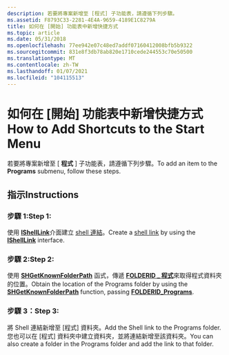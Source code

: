 ```yaml
---
description: 若要將專案新增至 [程式] 子功能表，請遵循下列步驟。
ms.assetid: F8793C33-2281-4E4A-9659-4189E1C8279A
title: 如何在 [開始] 功能表中新增快捷方式
ms.topic: article
ms.date: 05/31/2018
ms.openlocfilehash: 77ee942e07c48ed7addf07160412008bfb5b9322
ms.sourcegitcommit: 831e8f3db78ab820e1710cede244553c70e50500
ms.translationtype: MT
ms.contentlocale: zh-TW
ms.lasthandoff: 01/07/2021
ms.locfileid: "104115513"
---
```

# <a name="how-to-add-shortcuts-to-the-start-menu"></a><span data-ttu-id="2917b-103">如何在 [開始] 功能表中新增快捷方式</span><span class="sxs-lookup"><span data-stu-id="2917b-103">How to Add Shortcuts to the Start Menu</span></span>

<span data-ttu-id="2917b-104">若要將專案新增至 [ **程式** ] 子功能表，請遵循下列步驟。</span><span class="sxs-lookup"><span data-stu-id="2917b-104">To add an item to the **Programs** submenu, follow these steps.</span></span>

## <a name="instructions"></a><span data-ttu-id="2917b-105">指示</span><span class="sxs-lookup"><span data-stu-id="2917b-105">Instructions</span></span>

### <a name="step-1"></a><span data-ttu-id="2917b-106">步驟 1:</span><span class="sxs-lookup"><span data-stu-id="2917b-106">Step 1:</span></span>

<span data-ttu-id="2917b-107">使用 [**IShellLink**](/windows/desktop/api/Shobjidl_core/nn-shobjidl_core-ishelllinka)介面建立 [shell 連結](./links.md)。</span><span class="sxs-lookup"><span data-stu-id="2917b-107">Create a [shell link](./links.md) by using the [**IShellLink**](/windows/desktop/api/Shobjidl_core/nn-shobjidl_core-ishelllinka) interface.</span></span>

### <a name="step-2"></a><span data-ttu-id="2917b-108">步驟 2:</span><span class="sxs-lookup"><span data-stu-id="2917b-108">Step 2:</span></span>

<span data-ttu-id="2917b-109">使用 [**SHGetKnownFolderPath**](/windows/desktop/api/shlobj_core/nf-shlobj_core-shgetknownfolderpath) 函式，傳遞 [**FOLDERID \_ 程式**](knownfolderid.md)來取得程式資料夾的位置。</span><span class="sxs-lookup"><span data-stu-id="2917b-109">Obtain the location of the Programs folder by using the [**SHGetKnownFolderPath**](/windows/desktop/api/shlobj_core/nf-shlobj_core-shgetknownfolderpath) function, passing [**FOLDERID\_Programs**](knownfolderid.md).</span></span>

### <a name="step-3"></a><span data-ttu-id="2917b-110">步驟 3：</span><span class="sxs-lookup"><span data-stu-id="2917b-110">Step 3:</span></span>

<span data-ttu-id="2917b-111">將 Shell 連結新增至 [程式] 資料夾。</span><span class="sxs-lookup"><span data-stu-id="2917b-111">Add the Shell link to the Programs folder.</span></span> <span data-ttu-id="2917b-112">您也可以在 [程式] 資料夾中建立資料夾，並將連結新增至該資料夾。</span><span class="sxs-lookup"><span data-stu-id="2917b-112">You can also create a folder in the Programs folder and add the link to that folder.</span></span>

 

 
